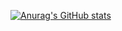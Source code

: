 [![Anurag's GitHub stats](https://github-readme-stats.vercel.app/api?username=mvoinescu&show_icons=true&theme=chartreuse-dark)](https://github.com/anuraghazra/github-readme-stats)

